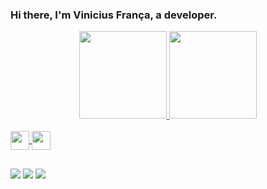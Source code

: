### Hi there, I'm Vinicius França, a developer.
<div align="center">
  <a href="https://github.com/vingadorv">
  <img height="140em" src="https://github-readme-stats.vercel.app/api?username=vingadorv&show_icons=true&theme=tokyonight&include_all_commits=true&count_private=true"/>
  <img height="140em" src="https://github-readme-stats.vercel.app/api/top-langs/?username=vingadorv&layout=compact&langs_count=7&theme=tokyonight"/>
</div>
<div style="display: inline_block"><br>
  <img align="center" height="30 width="40" src="https://cdn.jsdelivr.net/gh/devicons/devicon/icons/csharp/csharp-original.svg">
  <img align="center" height="30 width="40" src="https://cdn.jsdelivr.net/gh/devicons/devicon/icons/python/python-original.svg">                                                                                                                          
</dv>

  ##

<div>
  <a href="https://www.linkedin.com/in/vin%C3%ADcius-fran%C3%A7a-99b15821b/" target="_blank"><img src="https://img.shields.io/badge/-LinkedIn-%230077B5?style=for-the-badge&logo=linkedin&logoColor=white" target="_blank"></a> 
  <a href = "mailto:vinifranca13@gmail.com"><img src="https://img.shields.io/badge/-Gmail-%23333?style=for-the-badge&logo=gmail&logoColor=white" target="_blank"></a>
  <a href="https://www.instagram.com/viniciusf1997/" target="_blank"><img src="https://img.shields.io/badge/-Instagram-%23E4405F?style=for-the-badge&logo=instagram&logoColor=white" target="_blank"></a>
</div>

